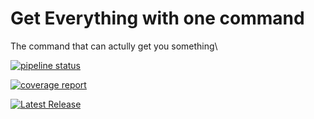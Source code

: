 # Get Everything with one command

The command that can actully get you something\

[![pipeline status](http://git.sovietlinux.ml/tutelwastaken/get/badges/main/pipeline.svg)](http://git.sovietlinux.ml/tutelwastaken/get/-/commits/main)

[![coverage report](http://git.sovietlinux.ml/tutelwastaken/get/badges/main/coverage.svg)](http://git.sovietlinux.ml/tutelwastaken/get/-/commits/main)


[![Latest Release](http://git.sovietlinux.ml/tutelwastaken/get/-/badges/release.svg)](http://git.sovietlinux.ml/tutelwastaken/get/-/releases) 
